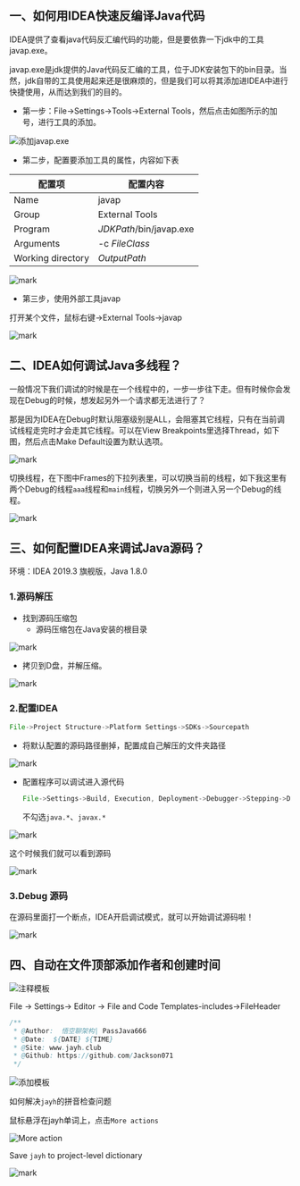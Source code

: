 ## 一、如何用IDEA快速反编译Java代码

IDEA提供了查看java代码反汇编代码的功能，但是要依靠一下jdk中的工具javap.exe。

javap.exe是jdk提供的Java代码反汇编的工具，位于JDK安装包下的bin目录。当然，jdk自带的工具使用起来还是很麻烦的，但是我们可以将其添加进IDEA中进行快捷使用，从而达到我们的目的。

- 第一步：File->Settings->Tools->External Tools，然后点击如图所示的加号，进行工具的添加。

![添加javap.exe](http://cdn.jayh.club/blog/20200825/dWxXrAYhe1wI.png?imageslim)

- 第二步，配置要添加工具的属性，内容如下表

| 配置项            | 配置内容                |
| ----------------- | ----------------------- |
| Name              | javap                   |
| Group             | External Tools          |
| Program           | $JDKPath$/bin/javap.exe |
| Arguments         | -c $FileClass$          |
| Working directory | $OutputPath$            |

![mark](http://cdn.jayh.club/blog/20200813/111815212.png)

- 第三步，使用外部工具javap

打开某个文件，鼠标右键->External Tools->javap

![mark](http://cdn.jayh.club/blog/20200813/111926478.png)

## 二、IDEA如何调试Java多线程？

一般情况下我们调试的时候是在一个线程中的，一步一步往下走。但有时候你会发现在Debug的时候，想发起另外一个请求都无法进行了？

那是因为IDEA在Debug时默认阻塞级别是ALL，会阻塞其它线程，只有在当前调试线程走完时才会走其它线程。可以在View Breakpoints里选择Thread，如下图，然后点击Make Default设置为默认选项。

![mark](http://cdn.jayh.club/blog/20200825/2vam9GSd8hry.png?imageslim)

切换线程，在下图中Frames的下拉列表里，可以切换当前的线程，如下我这里有两个Debug的线程`aaa`线程和`main`线程，切换另外一个则进入另一个Debug的线程。

![mark](http://cdn.jayh.club/blog/20200820/QbaaQxYepMA8.png?imageslim)

## 三、如何配置IDEA来调试Java源码？

环境：IDEA 2019.3 旗舰版，Java 1.8.0

### 1.源码解压

- 找到源码压缩包
  - 源码压缩包在Java安装的根目录

![mark](http://cdn.jayh.club/blog/20200820/jFqG5SnfMgYS.png?imageslim)

- 拷贝到D盘，并解压缩。

![mark](http://cdn.jayh.club/blog/20200820/ttOBd3kpjOnC.png?imageslim)

### 2.配置IDEA

``` java
File->Project Structure->Platform Settings->SDKs->Sourcepath
```

- 将默认配置的源码路径删掉，配置成自己解压的文件夹路径

![mark](http://cdn.jayh.club/blog/20200820/jjrNfCfs6Qob.png?imageslim)

- 配置程序可以调试进入源代码

  ```java
  File->Settings->Build, Execution, Deployment->Debugger->Stepping->Do not step into the classes
  ```

  不勾选`java.*`、`javax.*`

![mark](http://cdn.jayh.club/blog/20200820/lGMIKYMUqg3D.png?imageslim)

这个时候我们就可以看到源码

![mark](http://cdn.jayh.club/blog/20200820/HM2R6sgPRmqt.png?imageslim)

### 3.Debug 源码

在源码里面打一个断点，IDEA开启调试模式，就可以开始调试源码啦！

![mark](http://cdn.jayh.club/blog/20200820/yoSyRAsKgabe.png?imageslim)

## 四、自动在文件顶部添加作者和创建时间

![注释模板](http://cdn.jayh.club/blog/20200826/2CF9QsROnytw.png?imageslim)

File -> Settings-> Editor -> File and Code Templates-includes->FileHeader

```java
/**
 * @Author:  悟空聊架构| PassJava666
 * @Date:  ${DATE} ${TIME}
 * @Site: www.jayh.club
 * @Github: https://github.com/Jackson071
 */
```

![添加模板](http://cdn.jayh.club/blog/20200826/BBvE7v5EKJbe.png?imageslim)

如何解决`jayh`的拼音检查问题

鼠标悬浮在jayh单词上，点击`More actions`

![More action](http://cdn.jayh.club/blog/20200826/0Ckrkmj5mnEE.png?imageslim)

Save `jayh` to project-level dictionary

![mark](http://cdn.jayh.club/blog/20200826/ppNYSkUtR0h8.png?imageslim)

